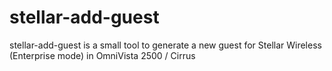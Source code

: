 # stellar-add-guest
stellar-add-guest is a small tool to generate a new guest for Stellar Wireless (Enterprise mode) in OmniVista 2500 / Cirrus
